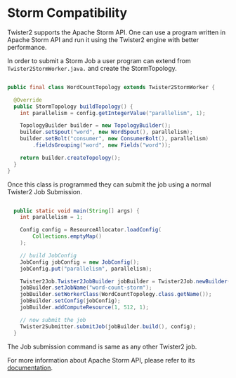 # Storm Compatibility

Twister2 supports the Apache Storm API. One can use a program written in Apache Storm API and run it 
using the Twister2 engine with better performance.

In order to submit a Storm Job a user program can extend from ``Twister2StormWorker.java.`` and create
the StormTopology.

```java

public final class WordCountTopology extends Twister2StormWorker {

  @Override
  public StormTopology buildTopology() {
    int parallelism = config.getIntegerValue("parallelism", 1);

    TopologyBuilder builder = new TopologyBuilder();
    builder.setSpout("word", new WordSpout(), parallelism);
    builder.setBolt("consumer", new ConsumerBolt(), parallelism)
        .fieldsGrouping("word", new Fields("word"));

    return builder.createTopology();
  }
}
```

Once this class is programmed they can submit the job using a normal Twister2 Job Submission.

```java

  public static void main(String[] args) {
    int parallelism = 1;

    Config config = ResourceAllocator.loadConfig(
        Collections.emptyMap()
    );

    // build JobConfig
    JobConfig jobConfig = new JobConfig();
    jobConfig.put("parallelism", parallelism);

    Twister2Job.Twister2JobBuilder jobBuilder = Twister2Job.newBuilder();
    jobBuilder.setJobName("word-count-storm");
    jobBuilder.setWorkerClass(WordCountTopology.class.getName());
    jobBuilder.setConfig(jobConfig);
    jobBuilder.addComputeResource(1, 512, 1);

    // now submit the job
    Twister2Submitter.submitJob(jobBuilder.build(), config);
  }
```  

The Job submission command is same as any other Twister2 job.

For more information about Apache Storm API, please refer to its [documentation](http://storm.apache.org/releases/1.2.2/index.html).

